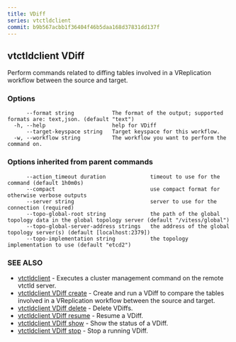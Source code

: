 ```yaml
---
title: VDiff
series: vtctldclient
commit: b9b567acbb1f36404f46b5daa168d37831dd137f
---
```

## vtctldclient VDiff

Perform commands related to diffing tables involved in a VReplication workflow between the source and target.

### Options

```
      --format string            The format of the output; supported formats are: text,json. (default "text")
  -h, --help                     help for VDiff
      --target-keyspace string   Target keyspace for this workflow.
  -w, --workflow string          The workflow you want to perform the command on.
```

### Options inherited from parent commands

```
      --action_timeout duration              timeout to use for the command (default 1h0m0s)
      --compact                              use compact format for otherwise verbose outputs
      --server string                        server to use for the connection (required)
      --topo-global-root string              the path of the global topology data in the global topology server (default "/vitess/global")
      --topo-global-server-address strings   the address of the global topology server(s) (default [localhost:2379])
      --topo-implementation string           the topology implementation to use (default "etcd2")
```

### SEE ALSO

* [vtctldclient](../)	 - Executes a cluster management command on the remote vtctld server.
* [vtctldclient VDiff create](./vtctldclient_vdiff_create/)	 - Create and run a VDiff to compare the tables involved in a VReplication workflow between the source and target.
* [vtctldclient VDiff delete](./vtctldclient_vdiff_delete/)	 - Delete VDiffs.
* [vtctldclient VDiff resume](./vtctldclient_vdiff_resume/)	 - Resume a VDiff.
* [vtctldclient VDiff show](./vtctldclient_vdiff_show/)	 - Show the status of a VDiff.
* [vtctldclient VDiff stop](./vtctldclient_vdiff_stop/)	 - Stop a running VDiff.


